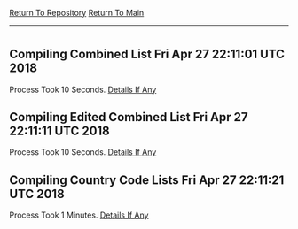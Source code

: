 [Return To Repository](https://github.com/deathbybandaid/piholeparser/)
[Return To Main](https://github.com/deathbybandaid/piholeparser/blob/dev-nomerge/RecentRunLogs/Mainlog.md)
____________________________________
# 
## Compiling Combined List Fri Apr 27 22:11:01 UTC 2018
Process Took 10 Seconds.
[Details If Any](https://github.com/deathbybandaid/piholeparser/blob/dev-nomerge/RecentRunLogs/TopLevelScripts/60-Writing-Additional-Lists/60-Compiling-Combined-List.md)

## Compiling Edited Combined List Fri Apr 27 22:11:11 UTC 2018
Process Took 10 Seconds.
[Details If Any](https://github.com/deathbybandaid/piholeparser/blob/dev-nomerge/RecentRunLogs/TopLevelScripts/60-Writing-Additional-Lists/70-Compiling-Edited-Combined-List.md)

## Compiling Country Code Lists Fri Apr 27 22:11:21 UTC 2018
Process Took 1 Minutes.
[Details If Any](https://github.com/deathbybandaid/piholeparser/blob/dev-nomerge/RecentRunLogs/TopLevelScripts/60-Writing-Additional-Lists/75-Compiling-Country-Code-Lists.md)

